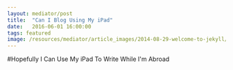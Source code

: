 ```yaml
---
layout: mediator/post
title:  "Can I Blog Using My iPad"
date:   2016-06-01 16:00:00
tags: featured
image: /resources/mediator/article_images/2014-08-29-welcome-to-jekyll/desktop.jpg
---
```

#Hopefully I Can Use My iPad To Write While I'm Abroad


